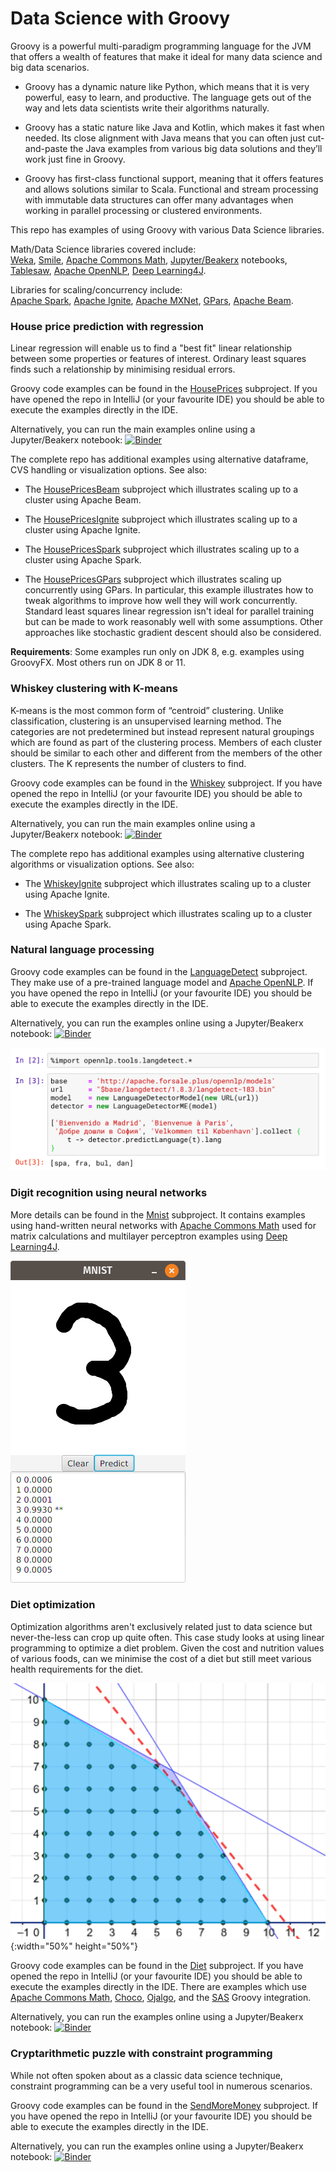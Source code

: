 # Data Science with Groovy

Groovy is a powerful multi-paradigm programming language for the JVM that offers a wealth of features that make it ideal for many data science and big data scenarios.

* Groovy has a dynamic nature like Python, which means that it is very powerful, easy to learn, and productive. The language gets out of the way and lets data scientists write their algorithms naturally.

* Groovy has a static nature like Java and Kotlin, which makes it fast when needed. Its close alignment with Java means that you can often just cut-and-paste the Java examples from various big data solutions and they’ll work just fine in Groovy.

* Groovy has first-class functional support, meaning that it offers features and allows solutions similar to Scala. Functional and stream processing with immutable data structures can offer many advantages when working in parallel processing or clustered environments.

This repo has examples of using Groovy with various Data Science libraries.

Math/Data Science libraries covered include:<br>
[Weka](https://www.cs.waikato.ac.nz/ml/weka/),
[Smile](http://haifengl.github.io/),
[Apache Commons Math](https://commons.apache.org/proper/commons-math/),
[Jupyter/Beakerx](http://beakerx.com/) notebooks,
[Tablesaw](https://tablesaw.tech/),
[Apache OpenNLP](https://opennlp.apache.org/),
[Deep Learning4J](https://deeplearning4j.org/).

Libraries for scaling/concurrency include:<br>
[Apache Spark](https://spark.apache.org/),
[Apache Ignite](https://ignite.apache.org/),
[Apache MXNet](https://mxnet.apache.org/),
[GPars](http://gpars.org/),
[Apache Beam](https://beam.apache.org/).

### House price prediction with regression

Linear regression will enable us to find a "best fit" linear relationship between some properties or features of interest.
Ordinary least squares finds such a relationship by minimising residual errors.

Groovy code examples can be found in the [HousePrices](subprojects/HousePrices/src/main/groovy) subproject.
If you have opened the repo in IntelliJ (or your favourite IDE) you should be able to execute the examples directly in the IDE.

Alternatively, you can run the main examples online using a Jupyter/Beakerx notebook:
[![Binder](https://mybinder.org/badge_logo.svg)](https://mybinder.org/v2/gh/paulk-asert/groovy-data-science/master?filepath=subprojects%2FHousePrices%2Fsrc%2Fmain%2Fnotebook%2FHousePrices.ipynb)

The complete repo has additional examples using alternative dataframe, CVS handling or visualization options. See also:

* The [HousePricesBeam](subprojects/HousePricesBeam/src/main/groovy) subproject which illustrates scaling up to a cluster using Apache Beam.

* The [HousePricesIgnite](subprojects/HousePricesIgnite/src/main/groovy) subproject which illustrates scaling up to a cluster using Apache Ignite.

* The [HousePricesSpark](subprojects/HousePricesSpark/src/main/groovy) subproject which illustrates scaling up to a cluster using Apache Spark.

* The [HousePricesGPars](subprojects/HousePricesGPars/src/main/groovy) subproject which illustrates scaling up concurrently using GPars.
In particular, this example illustrates how to tweak algorithms to improve how well they will work concurrently.
Standard least squares linear regression isn't ideal for parallel training but can be made to work reasonably well with some assumptions.
Other approaches like stochastic gradient descent should also be considered.

__Requirements__: Some examples run only on JDK 8, e.g. examples using GroovyFX. Most others run on JDK 8 or 11.

### Whiskey clustering with K-means

K-means is the most common form of “centroid” clustering.
Unlike classification, clustering is an unsupervised learning method.
The categories are not predetermined but instead represent natural groupings
which are found as part of the clustering process.
Members of each cluster should be similar to each other and
different from the members of the other clusters.
The K represents the number of clusters to find.

Groovy code examples can be found in the [Whiskey](subprojects/Whiskey/src/main/groovy) subproject.
If you have opened the repo in IntelliJ (or your favourite IDE) you should be able to execute the examples directly in the IDE.

Alternatively, you can run the main examples online using a Jupyter/Beakerx notebook:
[![Binder](https://mybinder.org/badge_logo.svg)](https://mybinder.org/v2/gh/paulk-asert/groovy-data-science/master?filepath=subprojects%2FWhiskey%2Fsrc%2Fmain%2Fnotebook%2FWhiskey.ipynb)

The complete repo has additional examples using alternative clustering algorithms or visualization options. See also:

* The [WhiskeyIgnite](subprojects/WhiskeyIgnite/src/main/groovy) subproject which illustrates scaling up to a cluster using Apache Ignite.

* The [WhiskeySpark](subprojects/WhiskeySpark/src/main/groovy) subproject which illustrates scaling up to a cluster using Apache Spark.

### Natural language processing

Groovy code examples can be found in the [LanguageDetect](subprojects/LanguageDetect/src/main/groovy) subproject.
They make use of a pre-trained language model and [Apache OpenNLP](https://opennlp.apache.org/).
If you have opened the repo in IntelliJ (or your favourite IDE) you should be able to execute the examples directly in the IDE.

Alternatively, you can run the examples online using a Jupyter/Beakerx notebook:
[![Binder](https://mybinder.org/badge_logo.svg)](https://mybinder.org/v2/gh/paulk-asert/groovy-data-science/master?filepath=subprojects%2FLanguageDetect%2Fsrc%2Fmain%2Fnotebook%2FLanguageDetect.ipynb)

![Language detection notebook screenshot.groovy](images/lang_detect_notebook.png)

### Digit recognition using neural networks

More details can be found in the [Mnist](subprojects/Mnist/) subproject.
It contains examples using hand-written neural networks with
[Apache Commons Math](https://commons.apache.org/proper/commons-math/) used for matrix calculations
and multilayer perceptron examples using
[Deep Learning4J](https://deeplearning4j.org/).

![Running Gui.groovy](images/mnist_gui.png)

### Diet optimization

Optimization algorithms aren't exclusively related just to data science but
never-the-less can crop up quite often. This case study looks at using linear programming
to optimize a diet problem. Given the cost and nutrition values of various
foods, can we minimise the cost of a diet but still meet various
health requirements for the diet.

![Linear programming](images/lp_screenshot.png){:width="50%" height="50%"}

Groovy code examples can be found in the [Diet](subprojects/Diet/src/main/groovy) subproject.
If you have opened the repo in IntelliJ (or your favourite IDE) you should be able to execute the examples directly in the IDE.
There are examples which use
[Apache Commons Math](https://commons.apache.org/proper/commons-math/),
[Choco](http://www.choco-solver.org/),
[Ojalgo](https://www.ojalgo.org/),
and the [SAS](https://www.sas.com/en_us/home.html) Groovy integration.

Alternatively, you can run the examples online using a Jupyter/Beakerx notebook:
[![Binder](https://mybinder.org/badge_logo.svg)](https://mybinder.org/v2/gh/paulk-asert/groovy-data-science/master?filepath=subprojects%2FDiet%2Fsrc%2Fmain%2Fnotebook%2FDiet.ipynb)

### Cryptarithmetic puzzle with constraint programming

While not often spoken about as a classic data science technique,
constraint programming can be a very useful tool in numerous scenarios.

Groovy code examples can be found in the [SendMoreMoney](subprojects/SendMoreMoney/src/main/groovy) subproject.
If you have opened the repo in IntelliJ (or your favourite IDE) you should be able to execute the examples directly in the IDE.

Alternatively, you can run the examples online using a Jupyter/Beakerx notebook:
[![Binder](https://mybinder.org/badge_logo.svg)](https://mybinder.org/v2/gh/paulk-asert/groovy-data-science/master?filepath=subprojects%2FSendMoreMoney%2Fsrc%2Fmain%2Fnotebook%2FSendMoreMoney.ipynb)
